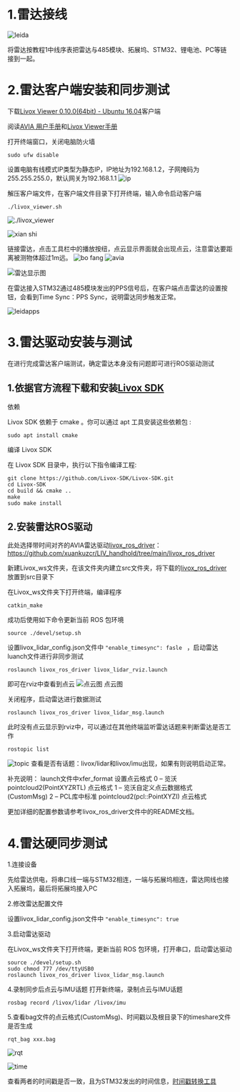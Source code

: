 # 1.雷达接线

![leida](image/image-41.png)

将雷达按教程1中线序表把雷达与485模块、拓展坞、STM32、锂电池、PC等链接到一起。

# 2.雷达客户端安装和同步测试

下载[Livox Viewer 0.10.0(64bit) - Ubuntu 16.04](https://terra-1-g.djicdn.com/65c028cd298f4669a7f0e40e50ba1131/Download/update/Livox_Viewer_For_Linux_Ubuntu16.04_x64_0.10.0.tar.gz)客户端

阅读[AVIA 用户手册](https://terra-1-g.djicdn.com/65c028cd298f4669a7f0e40e50ba1131/Download/Avia/Livox%20Avia%20%E7%94%A8%E6%88%B7%E6%89%8B%E5%86%8C%E4%B8%AD%E6%96%87.pdf)和[Livox Viewer手册](https://terra-1-g.djicdn.com/65c028cd298f4669a7f0e40e50ba1131/Download/update/Livox%20Viewer%20User%20Manual%20v1.4%20chs.pdf)

打开终端窗口，关闭电脑防火墙

```
sudo ufw disable
```

设置电脑有线模式IP类型为静态IP，IP地址为192.168.1.2，子网掩码为255.255.255.0，默认网关为192.168.1.1
![ip](image/image-9.png)

解压客户端文件，在客户端文件目录下打开终端，输入命令启动客户端

```
./livox_viewer.sh
```

![./livox_viewer](image/image-10.png)

![xian shi](image/image-11.png)

链接雷达，点击工具栏中的播放按纽，点云显示界面就会出现点云，注意雷达要距离被测物体超过1m远。
![bo fang](image/image-14.png)
![avia](image/image-15.png)

![雷达显示图](image/image-44.png)

在雷达接入STM32通过485模块发出的PPS信号后，在客户端点击雷达的设置按钮，会看到Time Sync：PPS Sync，说明雷达同步触发正常。

![leidapps](image/image-45.png)

# 3.雷达驱动安装与测试

在进行完成雷达客户端测试，确定雷达本身没有问题即可进行ROS驱动测试

## 1.依据官方流程下载和安装[Livox SDK](https://github.com/Livox-SDK/Livox-SDK)

依赖

Livox SDK 依赖于 cmake 。你可以通过 apt 工具安装这些依赖包 :

```
sudo apt install cmake
```

编译 Livox SDK

在 Livox SDK 目录中，执行以下指令编译工程:

```
git clone https://github.com/Livox-SDK/Livox-SDK.git
cd Livox-SDK
cd build && cmake ..
make
sudo make install
```

## 2.安装雷达ROS驱动

此处选择带时间对齐的AVIA雷达驱动[livox_ros_driver](https://github.com/xuankuzcr/LIV_handhold/tree/main/livox_ros_driver "livox_ros_driver")：https://github.com/xuankuzcr/LIV_handhold/tree/main/livox_ros_driver

新建Livox_ws文件夹，在该文件夹内建立src文件夹，将下载的[livox_ros_driver](https://github.com/xuankuzcr/LIV_handhold/tree/main/livox_ros_driver "livox_ros_driver")放置到src目录下

在Livox_ws文件夹下打开终端，编译程序

```
catkin_make
```

成功后使用如下命令更新当前 ROS 包环境

`source ./devel/setup.sh`

设置livox_lidar_config.json文件中 `"enable_timesync": fasle ` ，启动雷达luanch文件进行非同步测试

```
roslaunch livox_ros_driver livox_lidar_rviz.launch
```

即可在rviz中查看到点云
![点云图](image/image-46.png)
点云图

关闭程序，启动雷达进行数据测试

```
roslaunch livox_ros_driver livox_lidar_msg.launch
```

此时没有点云显示到rviz中，可以通过在其他终端监听雷达话题来判断雷达是否工作

```
rostopic list
```

![topic](image/image-47.png)
查看是否有话题：livox/lidar和livox/imu出现，如果有则说明启动正常。

补充说明：
launch文件中xfer_format 设置点云格式
0 – 览沃 pointcloud2(PointXYZRTL) 点云格式
1 – 览沃自定义点云数据格式(CustomMsg)
2 – PCL库中标准 pointcloud2(pcl::PointXYZI) 点云格式

更加详细的配置参数请参考livox_ros_driver文件中的README文档。

# 4.雷达硬同步测试

1.连接设备

先给雷达供电，将串口线一端与STM32相连，一端与拓展坞相连，雷达网线也接入拓展坞，最后将拓展坞接入PC

2.修改雷达配置文件

设置livox_lidar_config.json文件中 `"enable_timesync": true`

3.启动雷达驱动

在Livox_ws文件夹下打开终端，更新当前 ROS 包环境，打开串口，启动雷达驱动

```
source ./devel/setup.sh
sudo chmod 777 /dev/ttyUSB0
roslaunch livox_ros_driver livox_lidar_msg.launch
```

4.录制同步后点云与IMU话题
打开新终端，录制点云与IMU话题

```
rosbag record /livox/lidar /livox/imu
```

5.查看bag文件的点云格式(CustomMsg)、时间戳以及根目录下的timeshare文件是否生成

```
rqt_bag xxx.bag
```

![rqt](image/image-48.png)

![time](image/image-16.png)

查看两者的时间戳是否一致，且为STM32发出的时间信息，[时间戳转换工具](https://tool.lu/timestamp/)
